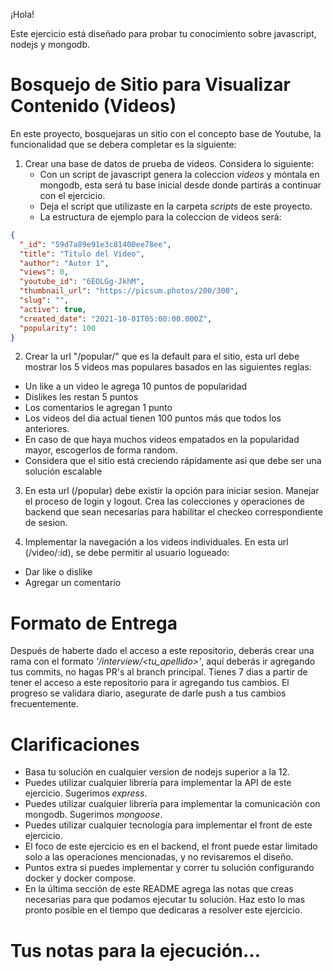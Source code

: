 ¡Hola!

Este ejercicio está diseñado para probar tu conocimiento sobre javascript, nodejs y mongodb.

# Bosquejo de Sitio para Visualizar Contenido (Videos)

En este proyecto, bosquejaras un sitio con el concepto base de Youtube, la funcionalidad que se debera completar es la siguiente:

1. Crear una base de datos de prueba de videos. Considera lo siguiente:
    - Con un script de javascript genera la coleccion *videos* y móntala en mongodb, esta será tu base inicial desde donde partirás a continuar con el ejercicio.
    - Deja el script que utilizaste en la carpeta *scripts* de este proyecto.  
    - La estructura de ejemplo para la coleccion de videos será:
```json
{
  "_id": "59d7a89e91e3c81400ee78ee",
  "title": "Titulo del Video",
  "author": "Autor 1",
  "views": 0,
  "youtube_id": "6EOLGg-JkhM",
  "thumbnail_url": "https://picsum.photos/200/300",
  "slug": "",
  "active": true,
  "created_date": "2021-10-01T05:00:00.000Z",
  "popularity": 100
}
```

2. Crear la url "/popular/" que es la default para el sitio, esta url debe mostrar los 5 videos mas populares basados en las siguientes reglas:
  - Un like a un video le agrega 10 puntos de popularidad
  - Dislikes les restan 5 puntos
  - Los comentarios le agregan 1 punto
  - Los videos del dia actual tienen 100 puntos más que todos los anteriores.
  - En caso de que haya muchos videos empatados en la popularidad mayor, escogerlos de forma random.
  - Considera que el sitio está creciendo rápidamente asi que debe ser una solución escalable

3. En esta url (/popular) debe existir la opción para iniciar sesion. Manejar el proceso de login y logout. Crea las colecciones y operaciones de backend que sean necesarias para habilitar el checkeo correspondiente de sesion.

4. Implementar la navegación a los videos individuales. En esta url (/video/:id), se debe permitir al usuario logueado:
  - Dar like o dislike
  - Agregar un comentario

# Formato de Entrega

Después de haberte dado el acceso a este repositorio, deberás crear una rama con el formato *'/interview/<tu_apellido>'*, aquí deberás ir agregando tus commits, no hagas PR's al branch principal. 
Tienes 7 dias a partir de tener el acceso a este repositorio para ir agregando tus cambios. El progreso se validara diario, asegurate de darle push a tus cambios frecuentemente.

# Clarificaciones

- Basa tu solución en cualquier version de nodejs superior a la 12.
- Puedes utilizar cualquier librería para implementar la API de este ejercicio. Sugerimos *express*.
- Puedes utilizar cualquier librería para implementar la comunicación con mongodb. Sugerimos *mongoose*.
- Puedes utilizar cualquier tecnología para implementar el front de este ejercicio.
- El foco de este ejercicio es en el backend, el front puede estar limitado solo a las operaciones mencionadas, y no revisaremos el diseño.
- Puntos extra si puedes implementar y correr tu solución configurando docker y docker compose.
- En la última sección de este README agrega las notas que creas necesarias para que podamos ejecutar tu solución. Haz esto lo mas pronto posible en el tiempo que dedicaras a resolver este ejercicio.

# Tus notas para la ejecución...

